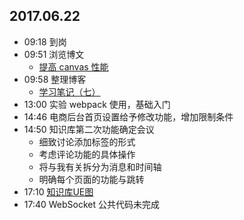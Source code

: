 ## 2017.06.22
* 09:18 到岗
* 09:51 浏览博文
  * [提高 canvas 性能](http://www.cnblogs.com/rhcad/archive/2012/11/17/2774794.html)
* 09:58 整理博客
  * [学习笔记（七）](http://www.cnblogs.com/foreverZ/p/7063391.html)
* 13:00 实验 webpack 使用，基础入门
* 14:46 电商后台首页设置给予修改功能，增加限制条件
* 14:50 知识库第二次功能确定会议
  * 细致讨论添加标签的形式
  * 考虑评论功能的具体操作
  * 将与我有关拆分为消息和时间轴
  * 明确每个页面的功能与跳转
* 17:10 [知识库UE图](http://jo4lq6.axshare.com/#g=1&p=登陆)
* 17:40 WebSocket 公共代码未完成
